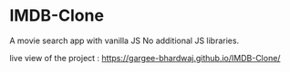 # IMDB-Clone
A movie search app with vanilla JS
No additional JS libraries.

live view of the project : https://gargee-bhardwaj.github.io/IMDB-Clone/
